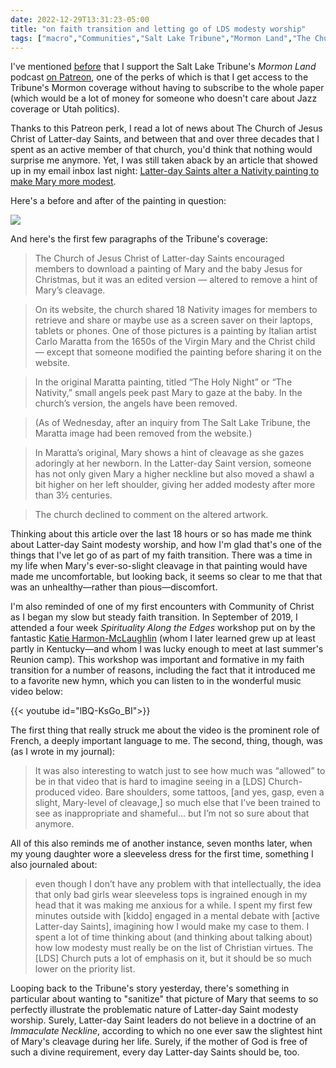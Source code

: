 ```yaml
---
date: 2022-12-29T13:31:23-05:00
title: "on faith transition and letting go of LDS modesty worship"
tags: ["macro","Communities","Salt Lake Tribune","Mormon Land","The Church of Jesus Christ of Latter-day Saints","modesty worship","faith transition","French","parenting","Community of Christ","Katie Harmon-McLaughlin"]
---
```

I've mentioned [before](https://spencergreenhalgh.com/communities/thoughts-on-recent-mormon-land-podcast/) that I support the Salt Lake Tribune's *Mormon Land* podcast [on Patreon](https://www.patreon.com/mormonland/posts), one of the perks of which is that I get access to the Tribune's Mormon coverage without having to subscribe to the whole paper (which would be a lot of money for someone who doesn't care about Jazz coverage or Utah politics). 

Thanks to this Patreon perk, I read a lot of news about The Church of Jesus Christ of Latter-day Saints, and between that and over three decades that I spent as an active member of that church, you'd think that nothing would surprise me anymore. Yet, I was still taken aback by an article that showed up in my email inbox last night: [Latter-day Saints alter a Nativity painting to make Mary more modest](https://www.sltrib.com/religion/2022/12/29/latter-day-saints-alter-nativity/).

Here's a before and after of the painting in question:

![](https://c10.patreonusercontent.com/4/patreon-media/p/post/76486805/0543da0b2e1149479dfd5be77307c791/eyJ3Ijo2MjB9/1.jpg?token-time=1673568000&token-hash=ZDsdgQaULIZ_ZUU0bhBBqeH7FTnM724XKbCKdM22qHQ%3D)

And here's the first few paragraphs of the Tribune's coverage:

> The Church of Jesus Christ of Latter-day Saints encouraged members to download a painting of Mary and the baby Jesus for Christmas, but it was an edited version — altered to remove a hint of Mary’s cleavage.

> On its website, the church shared 18 Nativity images for members to retrieve and share or maybe use as a screen saver on their laptops, tablets or phones. One of those pictures is a painting by Italian artist Carlo Maratta from the 1650s of the Virgin Mary and the Christ child — except that someone modified the painting before sharing it on the website.

> In the original Maratta painting, titled “The Holy Night” or “The Nativity,” small angels peek past Mary to gaze at the baby. In the church’s version, the angels have been removed.

> (As of Wednesday, after an inquiry from The Salt Lake Tribune, the Maratta image had been removed from the website.)

> In Maratta’s original, Mary shows a hint of cleavage as she gazes adoringly at her newborn. In the Latter-day Saint version, someone has not only given Mary a higher neckline but also moved a shawl a bit higher on her left shoulder, giving her added modesty after more than 3½ centuries.

> The church declined to comment on the altered artwork.

Thinking about this article over the last 18 hours or so has made me think about Latter-day Saint modesty worship, and how I'm glad that's one of the things that I've let go of as part of my faith transition. There was a time in my life when Mary's ever-so-slight cleavage in that painting would have made me uncomfortable, but looking back, it seems so clear to me that that was an unhealthy—rather than pious—discomfort. 

I'm also reminded of one of my first encounters with Community of Christ as I began my slow but steady faith transition. In September of 2019, I attended a four week *Spirituality Along the Edges* workshop put on by the fantastic [Katie Harmon-McLaughlin](https://www.graceland.edu/staff/katie-harmon-mclaughlin-mar-dmin-c/) (whom I later learned grew up at least partly in Kentucky—and whom I was lucky enough to meet at last summer's Reunion camp). This workshop was important and formative in my faith transition for a number of reasons, including the fact that it introduced me to a favorite new hymn, which you can listen to in the wonderful music video below: 

{{< youtube id="lBQ-KsGo_BI">}}

The first thing that really struck me about the video is the prominent role of French, a deeply important language to me. The second, thing, though, was (as I wrote in my journal):

> It was also interesting to watch just to see how much was “allowed” to be in that video that is hard to imagine seeing in a [LDS] Church-produced video. Bare shoulders, some tattoos, [and yes, gasp, even a slight, Mary-level of cleavage,] so much else that I’ve been trained to see as inappropriate and shameful... but I’m not so sure about that anymore.

All of this also reminds me of another instance, seven months later, when my young daughter wore a sleeveless dress for the first time, something I also journaled about: 

> even though I don’t have any problem with that intellectually, the idea that only bad girls wear sleeveless tops is ingrained enough in my head that it was making me anxious for a while. I spent my first few minutes outside with [kiddo] engaged in a mental debate with [active Latter-day Saints], imagining how I would make my case to them. I spent a lot of time thinking about (and thinking about talking about) how low modesty must really be on the list of Christian virtues. The [LDS] Church puts a lot of emphasis on it, but it should be so much lower on the priority list.

 Looping back to the Tribune's story yesterday, there's something in particular about wanting to "sanitize" that picture of Mary that seems to so perfectly illustrate the problematic nature of Latter-day Saint modesty worship. Surely, Latter-day Saint leaders do not believe in a doctrine of an *Immaculate Neckline*, according to which no one ever saw the slightest hint of Mary's cleavage during her life. Surely, if the mother of God is free of such a divine requirement, every day Latter-day Saints should be, too.